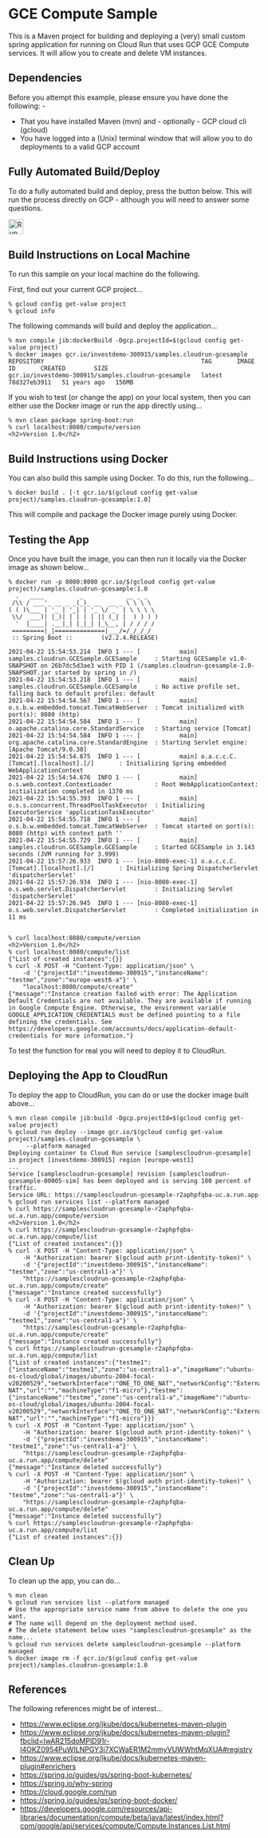 GCE Compute Sample
===================

This is a Maven project for building and deploying a (very) small custom spring application for running
on Cloud Run that uses GCP GCE Compute services. It will allow you to create and delete VM instances.

Dependencies
------------
Before you attempt this example, please ensure you have done the following: -
- That you have installed Maven (mvn) and - optionally - GCP cloud cli (gcloud)
- You have logged into a (Unix) terminal window that will allow you to do deployments to a valid GCP account

Fully Automated Build/Deploy
----------------------------
To do a fully automated build and deploy, press the button below. This will run the process directly on
GCP - although you will need to answer some questions.

[<img src="https://storage.googleapis.com/cloudrun/button.svg" alt="Run on Google Cloud" height="30">][run_button_auto]

Build Instructions on Local Machine
-----------------------------------
To run this sample on your local machine do the following.

First, find out your current GCP project...

    % gcloud config get-value project 
    % gcloud info
    
The following commands will build and deploy the application...

    % mvn compile jib:dockerBuild -Dgcp.projectId=$(gcloud config get-value project)
    % docker images gcr.io/investdemo-300915/samples.cloudrun-gcesample
    REPOSITORY                                            TAG       IMAGE ID       CREATED        SIZE
    gcr.io/investdemo-300915/samples.cloudrun-gcesample   latest    78d327eb3911   51 years ago   156MB

If you wish to test (or change the app) on your local system, then you can either use the 
Docker image or run the app directly using...

    % mvn clean package spring-boot:run
    % curl localhost:8080/compute/version
    <h2>Version 1.0</h2>

Build Instructions using Docker
-------------------------------
You can also build this sample using Docker. To do this, run the following...

    % docker build . [-t gcr.io/$(gcloud config get-value project)/samples.cloudrun-gcesample:1.0]

This will compile and package the Docker image purely using Docker.

Testing the App
---------------
Once you have built the image, you can then run it locally via the Docker image as shown
below...

    % docker run -p 8080:8080 gcr.io/$(gcloud config get-value project)/samples.cloudrun-gcesample:1.0
      .   ____          _            __ _ _
     /\\ / ___'_ __ _ _(_)_ __  __ _ \ \ \ \
    ( ( )\___ | '_ | '_| | '_ \/ _` | \ \ \ \
     \\/  ___)| |_)| | | | | || (_| |  ) ) ) )
      '  |____| .__|_| |_|_| |_\__, | / / / /
     =========|_|==============|___/=/_/_/_/
     :: Spring Boot ::        (v2.2.4.RELEASE)

    2021-04-22 15:54:53.214  INFO 1 --- [           main] samples.cloudrun.GCESample.GCESample     : Starting GCESample v1.0-SNAPSHOT on 26b7dc5d3ae3 with PID 1 (/samples.cloudrun-gcesample-1.0-SNAPSHOT.jar started by spring in /)
    2021-04-22 15:54:53.218  INFO 1 --- [           main] samples.cloudrun.GCESample.GCESample     : No active profile set, falling back to default profiles: default
    2021-04-22 15:54:54.567  INFO 1 --- [           main] o.s.b.w.embedded.tomcat.TomcatWebServer  : Tomcat initialized with port(s): 8080 (http)
    2021-04-22 15:54:54.584  INFO 1 --- [           main] o.apache.catalina.core.StandardService   : Starting service [Tomcat]
    2021-04-22 15:54:54.584  INFO 1 --- [           main] org.apache.catalina.core.StandardEngine  : Starting Servlet engine: [Apache Tomcat/9.0.30]
    2021-04-22 15:54:54.675  INFO 1 --- [           main] o.a.c.c.C.[Tomcat].[localhost].[/]       : Initializing Spring embedded WebApplicationContext
    2021-04-22 15:54:54.676  INFO 1 --- [           main] o.s.web.context.ContextLoader            : Root WebApplicationContext: initialization completed in 1370 ms
    2021-04-22 15:54:55.393  INFO 1 --- [           main] o.s.s.concurrent.ThreadPoolTaskExecutor  : Initializing ExecutorService 'applicationTaskExecutor'
    2021-04-22 15:54:55.718  INFO 1 --- [           main] o.s.b.w.embedded.tomcat.TomcatWebServer  : Tomcat started on port(s): 8080 (http) with context path ''
    2021-04-22 15:54:55.729  INFO 1 --- [           main] samples.cloudrun.GCESample.GCESample     : Started GCESample in 3.143 seconds (JVM running for 3.999)
    2021-04-22 15:57:26.933  INFO 1 --- [nio-8080-exec-1] o.a.c.c.C.[Tomcat].[localhost].[/]       : Initializing Spring DispatcherServlet 'dispatcherServlet'
    2021-04-22 15:57:26.934  INFO 1 --- [nio-8080-exec-1] o.s.web.servlet.DispatcherServlet        : Initializing Servlet 'dispatcherServlet'
    2021-04-22 15:57:26.945  INFO 1 --- [nio-8080-exec-1] o.s.web.servlet.DispatcherServlet        : Completed initialization in 11 ms


    % curl localhost:8080/compute/version
    <h2>Version 1.0</h2>
    % curl localhost:8080/compute/list
    {"List of created instances":{}} 
    % curl -X POST -H "Content-Type: application/json" \
        -d '{"projectId":"investdemo-300915","instanceName": "testme","zone":"europe-west6-a"}' \
        "localhost:8080/compute/create"
    {"message":"Instance creation failed with error: The Application Default Credentials are not available. They are available if running in Google Compute Engine. Otherwise, the environment variable GOOGLE_APPLICATION_CREDENTIALS must be defined pointing to a file defining the credentials. See https://developers.google.com/accounts/docs/application-default-credentials for more information."}

To test the function for real you will need to deploy it to CloudRun.

Deploying the App to CloudRun
-----------------------------
To deploy the app to CloudRun, you can do or use the docker image built above...

    % mvn clean compile jib:build -Dgcp.projectId=$(gcloud config get-value project)
    % gcloud run deploy --image gcr.io/$(gcloud config get-value project)/samples.cloudrun-gcesample \
         --platform managed
    Deploying container to Cloud Run service [samplescloudrun-gcesample] in project [investdemo-300915] region [europe-west1]
    ... 
    Service [samplescloudrun-gcesample] revision [samplescloudrun-gcesample-00005-sim] has been deployed and is serving 100 percent of traffic.
    Service URL: https://samplescloudrun-gcesample-r2aphpfqba-uc.a.run.app    % gcloud run services list --platform managed
    % curl https://samplescloudrun-gcesample-r2aphpfqba-uc.a.run.app/compute/version
    <h2>Version 1.0</h2>
    % curl https://samplescloudrun-gcesample-r2aphpfqba-uc.a.run.app/compute/list
    {"List of created instances":{}} 
    % curl -X POST -H "Content-Type: application/json" \
        -H "Authorization: bearer $(gcloud auth print-identity-token)" \
        -d '{"projectId":"investdemo-300915","instanceName": "testme","zone":"us-central1-a"}' \
        "https://samplescloudrun-gcesample-r2aphpfqba-uc.a.run.app/compute/create"
    {"message":"Instance created successfully"}
    % curl -X POST -H "Content-Type: application/json" \
        -H "Authorization: bearer $(gcloud auth print-identity-token)" \
        -d '{"projectId":"investdemo-300915","instanceName": "testme1","zone":"us-central1-a"}' \
        "https://samplescloudrun-gcesample-r2aphpfqba-uc.a.run.app/compute/create"
    {"message":"Instance created successfully"}
    % curl https://samplescloudrun-gcesample-r2aphpfqba-uc.a.run.app/compute/list
    {"List of created instances":{"testme1":{"instanceName":"testme1","zone":"us-central1-a","imageName":"ubuntu-os-cloud/global/images/ubuntu-2004-focal-v20200529","networkInterface":"ONE_TO_ONE_NAT","networkConfig":"External NAT","url":"","machineType":"f1-micro"},"testme":{"instanceName":"testme","zone":"us-central1-a","imageName":"ubuntu-os-cloud/global/images/ubuntu-2004-focal-v20200529","networkInterface":"ONE_TO_ONE_NAT","networkConfig":"External NAT","url":"","machineType":"f1-micro"}}}
    % curl -X POST -H "Content-Type: application/json" \
        -H "Authorization: bearer $(gcloud auth print-identity-token)" \
        -d '{"projectId":"investdemo-300915","instanceName": "testme1","zone":"us-central1-a"}' \
        "https://samplescloudrun-gcesample-r2aphpfqba-uc.a.run.app/compute/delete"
    {"message":"Instance deleted successfully"}
    % curl -X POST -H "Content-Type: application/json" \
        -H "Authorization: bearer $(gcloud auth print-identity-token)" \
        -d '{"projectId":"investdemo-300915","instanceName": "testme","zone":"us-central1-a"}' \
        "https://samplescloudrun-gcesample-r2aphpfqba-uc.a.run.app/compute/delete"
    {"message":"Instance deleted successfully"}
    % curl https://samplescloudrun-gcesample-r2aphpfqba-uc.a.run.app/compute/list
    {"List of created instances":{}}

Clean Up
--------
To clean up the app, you can do...

    % mvn clean 
    % gcloud run services list --platform managed
    # Use the appropriate service name from above to delete the one you want.
    # The name will depend on the deployment method used.
    # The delete statement below uses "samplescloudrun-gcesample" as the name...
    % gcloud run services delete samplescloudrun-gcesample --platform managed
    % docker image rm -f gcr.io/$(gcloud config get-value project)/samples.cloudrun-gcesample:1.0 

References
----------
The following references might be of interest...
- https://www.eclipse.org/jkube/docs/kubernetes-maven-plugin
- https://www.eclipse.org/jkube/docs/kubernetes-maven-plugin?fbclid=IwAR215doMPlD91r-l4OKZ0954PuWILNPGY3i7XCWaER1M2mmyVUWWhtMqXUA#registry
- https://www.eclipse.org/jkube/docs/kubernetes-maven-plugin#enrichers
- https://spring.io/guides/gs/spring-boot-kubernetes/
- https://spring.io/why-spring
- https://cloud.google.com/run
- https://spring.io/guides/gs/spring-boot-docker/
- https://developers.google.com/resources/api-libraries/documentation/compute/beta/java/latest/index.html?com/google/api/services/compute/Compute.Instances.List.html

[run_button_auto]: https://deploy.cloud.run/?git_repo=https://github.com/tpayne/CloudRun&dir=samples/GCESample
